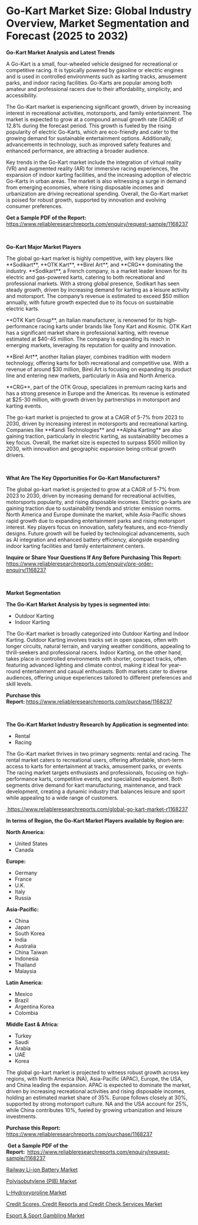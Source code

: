 <p><h1>Go-Kart Market Size: Global Industry Overview, Market Segmentation and Forecast (2025 to 2032)</h1></p><p><strong>Go-Kart Market Analysis and Latest Trends</strong></p>
<p><p>A Go-Kart is a small, four-wheeled vehicle designed for recreational or competitive racing. It is typically powered by gasoline or electric engines and is used in controlled environments such as karting tracks, amusement parks, and indoor racing facilities. Go-Karts are popular among both amateur and professional racers due to their affordability, simplicity, and accessibility.</p><p>The Go-Kart market is experiencing significant growth, driven by increasing interest in recreational activities, motorsports, and family entertainment. The market is expected to grow at a compound annual growth rate (CAGR) of 12.8% during the forecast period. This growth is fueled by the rising popularity of electric Go-Karts, which are eco-friendly and cater to the growing demand for sustainable entertainment options. Additionally, advancements in technology, such as improved safety features and enhanced performance, are attracting a broader audience.</p><p>Key trends in the Go-Kart market include the integration of virtual reality (VR) and augmented reality (AR) for immersive racing experiences, the expansion of indoor karting facilities, and the increasing adoption of electric Go-Karts in urban areas. The market is also witnessing a surge in demand from emerging economies, where rising disposable incomes and urbanization are driving recreational spending. Overall, the Go-Kart market is poised for robust growth, supported by innovation and evolving consumer preferences.</p></p>
<p><strong>Get a Sample PDF of the Report:&nbsp;</strong> <a href="https://www.reliableresearchreports.com/enquiry/request-sample/1168237?utm_campaign=10&utm_medium=2&utm_source=Github&utm_content=ia&utm_term=20012025&utm_id=go-kart">https://www.reliableresearchreports.com/enquiry/request-sample/1168237</a></p>
<p>&nbsp;</p>
<p><strong>Go-Kart Major Market Players</strong></p>
<p><p>The global go-kart market is highly competitive, with key players like **Sodikart**, **OTK Kart**, **Birel Art**, and **CRG** dominating the industry. **Sodikart**, a French company, is a market leader known for its electric and gas-powered karts, catering to both recreational and professional markets. With a strong global presence, Sodikart has seen steady growth, driven by increasing demand for karting as a leisure activity and motorsport. The company’s revenue is estimated to exceed $50 million annually, with future growth expected due to its focus on sustainable electric karts.</p><p>**OTK Kart Group**, an Italian manufacturer, is renowned for its high-performance racing karts under brands like Tony Kart and Kosmic. OTK Kart has a significant market share in professional karting, with revenue estimated at $40-45 million. The company is expanding its reach in emerging markets, leveraging its reputation for quality and innovation.</p><p>**Birel Art**, another Italian player, combines tradition with modern technology, offering karts for both recreational and competitive use. With a revenue of around $30 million, Birel Art is focusing on expanding its product line and entering new markets, particularly in Asia and North America.</p><p>**CRG**, part of the OTK Group, specializes in premium racing karts and has a strong presence in Europe and the Americas. Its revenue is estimated at $25-30 million, with growth driven by partnerships in motorsport and karting events.</p><p>The go-kart market is projected to grow at a CAGR of 5-7% from 2023 to 2030, driven by increasing interest in motorsports and recreational karting. Companies like **Kandi Technologies** and **Alpha Karting** are also gaining traction, particularly in electric karting, as sustainability becomes a key focus. Overall, the market size is expected to surpass $500 million by 2030, with innovation and geographic expansion being critical growth drivers.</p></p>
<p>&nbsp;</p>
<p><strong>What Are The Key Opportunities For Go-Kart Manufacturers?</strong></p>
<p><p>The global go-kart market is projected to grow at a CAGR of 5-7% from 2023 to 2030, driven by increasing demand for recreational activities, motorsports popularity, and rising disposable incomes. Electric go-karts are gaining traction due to sustainability trends and stricter emission norms. North America and Europe dominate the market, while Asia-Pacific shows rapid growth due to expanding entertainment parks and rising motorsport interest. Key players focus on innovation, safety features, and eco-friendly designs. Future growth will be fueled by technological advancements, such as AI integration and enhanced battery efficiency, alongside expanding indoor karting facilities and family entertainment centers.</p></p>
<p><strong>Inquire or Share Your Questions If Any Before Purchasing This Report:</strong> <a href="https://www.reliableresearchreports.com/enquiry/pre-order-enquiry/1168237?utm_campaign=10&utm_medium=2&utm_source=Github&utm_content=ia&utm_term=20012025&utm_id=go-kart">https://www.reliableresearchreports.com/enquiry/pre-order-enquiry/1168237</a></p>
<p>&nbsp;</p>
<p><strong>Market Segmentation</strong></p>
<p><strong>The Go-Kart Market Analysis by types is segmented into:</strong></p>
<p><ul><li>Outdoor Karting</li><li>Indoor Karting</li></ul></p>
<p><p>The Go-Kart market is broadly categorized into Outdoor Karting and Indoor Karting. Outdoor Karting involves tracks set in open spaces, often with longer circuits, natural terrain, and varying weather conditions, appealing to thrill-seekers and professional racers. Indoor Karting, on the other hand, takes place in controlled environments with shorter, compact tracks, often featuring advanced lighting and climate control, making it ideal for year-round entertainment and casual enthusiasts. Both markets cater to diverse audiences, offering unique experiences tailored to different preferences and skill levels.</p></p>
<p><strong>Purchase this Report:&nbsp;</strong><a href="https://www.reliableresearchreports.com/purchase/1168237?utm_campaign=10&utm_medium=2&utm_source=Github&utm_content=ia&utm_term=20012025&utm_id=go-kart">https://www.reliableresearchreports.com/purchase/1168237</a></p>
<p>&nbsp;</p>
<p><strong>The Go-Kart Market Industry Research by Application is segmented into:</strong></p>
<p><ul><li>Rental</li><li>Racing</li></ul></p>
<p><p>The Go-Kart market thrives in two primary segments: rental and racing. The rental market caters to recreational users, offering affordable, short-term access to karts for entertainment at tracks, amusement parks, or events. The racing market targets enthusiasts and professionals, focusing on high-performance karts, competitive events, and specialized equipment. Both segments drive demand for kart manufacturing, maintenance, and track development, creating a dynamic industry that balances leisure and sport while appealing to a wide range of customers.</p></p>
<p><a href="https://www.reliableresearchreports.com/global-go-kart-market-r1168237?utm_campaign=10&utm_medium=2&utm_source=Github&utm_content=ia&utm_term=20012025&utm_id=go-kart">&nbsp;https://www.reliableresearchreports.com/global-go-kart-market-r1168237</a></p>
<p><strong>In terms of Region, the Go-Kart Market Players available by Region are:</strong></p>
<p>
    <p> <strong> North America: </strong>
        <ul>
            <li>United States</li>
            <li>Canada</li>
        </ul>
        </p> 
    <p> <strong> Europe: </strong>
        <ul>
            <li>Germany</li>
            <li>France</li>
            <li>U.K.</li>
            <li>Italy</li>
            <li>Russia</li>
        </ul>
        </p> 
    <p> <strong> Asia-Pacific: </strong>
        <ul>
            <li>China</li>
            <li>Japan</li>
            <li>South Korea</li>
            <li>India</li>
            <li>Australia</li>
            <li>China Taiwan</li>
            <li>Indonesia</li>
            <li>Thailand</li>
            <li>Malaysia</li>
        </ul>
        </p> 
    <p> <strong> Latin America: </strong>
        <ul>
            <li>Mexico</li>
            <li>Brazil</li>
            <li>Argentina Korea</li>
            <li>Colombia</li>
        </ul>
        </p> 
    <p> <strong> Middle East & Africa: </strong>
        <ul>
            <li>Turkey</li>
            <li>Saudi</li>
            <li>Arabia</li>
            <li>UAE</li>
            <li>Korea</li>
        </ul>
    </p>
    </p>
<p><p>The global go-kart market is projected to witness robust growth across key regions, with North America (NA), Asia-Pacific (APAC), Europe, the USA, and China leading the expansion. APAC is expected to dominate the market, driven by increasing recreational activities and rising disposable incomes, holding an estimated market share of 35%. Europe follows closely at 30%, supported by strong motorsport culture. NA and the USA account for 25%, while China contributes 10%, fueled by growing urbanization and leisure investments.</p></p>
<p><strong>Purchase this Report: </strong><a href="https://www.reliableresearchreports.com/purchase/1168237?utm_campaign=10&utm_medium=2&utm_source=Github&utm_content=ia&utm_term=20012025&utm_id=go-kart">https://www.reliableresearchreports.com/purchase/1168237</a></p>
<p>&nbsp;<strong>Get a Sample PDF of the Report:&nbsp;&nbsp;</strong><a href="https://www.reliableresearchreports.com/enquiry/request-sample/1168237?utm_campaign=10&utm_medium=2&utm_source=Github&utm_content=ia&utm_term=20012025&utm_id=go-kart">https://www.reliableresearchreports.com/enquiry/request-sample/1168237</a></p>
<p><strong></strong></p>
<p><p><a href="https://github.com/millionkaryn68/Market-Research-Report-List-1/blob/main/railway-li-ion-battery-market.md?utm_campaign=10&utm_medium=2&utm_source=Github&utm_content=ia&utm_term=20012025&utm_id=go-kart">Railway Li-ion Battery Market</a></p><p><a href="https://github.com/JubayerMia832/Market-Research-Report-List-1/blob/main/polyisobutylene-pib-market.md?utm_campaign=10&utm_medium=2&utm_source=Github&utm_content=ia&utm_term=20012025&utm_id=go-kart">Polyisobutylene (PIB) Market</a></p><p><a href="https://github.com/ygfu6u/Market-Research-Report-List-1/blob/main/l-hydroxyproline-market.md?utm_campaign=10&utm_medium=2&utm_source=Github&utm_content=ia&utm_term=20012025&utm_id=go-kart">L-Hydroxyproline Market</a></p><p><a href="https://github.com/leopardmicheal7019/Market-Research-Report-List-1/blob/main/credit-scores-credit-reports-and-credit-check-services-market.md?utm_campaign=10&utm_medium=2&utm_source=Github&utm_content=ia&utm_term=20012025&utm_id=go-kart">Credit Scores, Credit Reports and Credit Check Services Market</a></p><p><a href="https://github.com/mahnoor2003/Market-Research-Report-List-6/blob/main/esport-sport-gambling-market.md?utm_campaign=10&utm_medium=2&utm_source=Github&utm_content=ia&utm_term=20012025&utm_id=go-kart">Esport & Sport Gambling Market</a></p></p>
